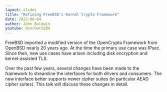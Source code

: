 ```yaml
---
layout: slides
title: "Refining FreeBSD's Kernel Crypto Framework"
date: 2022-06-04
author: John Baldwin
youtube: OxnrUwtVZ0U
---
```

FreeBSD imported a modified version of the OpenCrypto Framework from OpenBSD nearly 20 years ago. At the time the primary use case was IPsec. Since then, new use cases have arisen including disk encryption and kernel-assisted TLS.

Over the past few years, several changes have been made to the framework to streamline the interfaces for both drivers and consumers. The new interface better supports newer cipher suites (in particular AEAD cipher suites). This talk will discuss these changes in detail.
